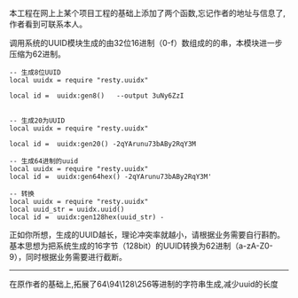  本工程在网上上某个项目工程的基础上添加了两个函数,忘记作者的地址与信息了,作者看到可联系本人。

调用系统的UUID模块生成的由32位16进制（0-f）数组成的的串，本模块进一步压缩为62进制。

```	
-- 生成8位UUID
local uuidx = require "resty.uuidx" 

local id =  uuidx:gen8()   --output 3uNy6ZzI


-- 生成20为UUID
local uuidx = require "resty.uuidx" 

local id =  uuidx:gen20() -2qYArunu73bABy2RqY3M

-- 生成64进制的uuid
local uuidx = require "resty.uuidx" 
local id =  uuidx:gen64hex() -2qYArunu73bABy2RqY3M'

-- 转换
local uuidx = require "resty.uuidx" 
local uuid_str = uuidx.uuid()
local id =  uuidx:gen128hex(uuid_str) - 

```	
正如你所想，生成的UUID越长，理论冲突率就越小，请根据业务需要自行斟酌。
基本思想为把系统生成的16字节（128bit）的UUID转换为62进制（a-zA-Z0-9），同时根据业务需要进行截断。

-------------------------------------------
在原作者的基础上,拓展了64\94\128\256等进制的字符串生成,减少uuid的长度

